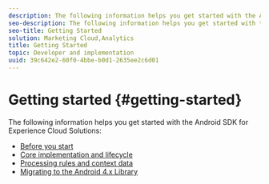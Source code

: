 ```yaml
---
description: The following information helps you get started with the Android SDK for Experience Cloud Solutions 
seo-description: The following information helps you get started with the Android SDK for Experience Cloud Solutions 
seo-title: Getting Started
solution: Marketing Cloud,Analytics
title: Getting Started
topic: Developer and implementation
uuid: 39c642e2-60f0-4bbe-b0d1-2635ee2c6d01
---
```


# Getting started {#getting-started}

The following information helps you get started with the Android SDK for Experience Cloud Solutions:

* [Before you start](/help/android/getting-started/requirements.md)
* [Core implementation and lifecycle](/help/android/getting-started/dev-qs.md)
* [Processing rules and context data](/help/android/getting-started/proc-rules.md)
* [Migrating to the Android 4.x Library](/help/android/getting-started/migration-v3.md)
